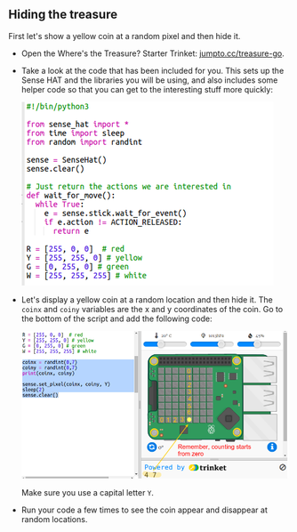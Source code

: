 ## Hiding the treasure

First let's show a yellow coin at a random pixel and then hide it.

+ Open the Where's the Treasure? Starter Trinket: <a href="http://jumpto.cc/treasure-go" target="_blank">jumpto.cc/treasure-go</a>.

+ Take a look at the code that has been included for you. This sets up the Sense HAT and the libraries you will be using, and also includes some helper code so that you can get to the interesting stuff more quickly:
    
    ![ekran alıntısı](images/treasure-starter.png)

+ Let's display a yellow coin at a random location and then hide it. The `coinx` and `coiny` variables are the x and y coordinates of the coin. Go to the bottom of the script and add the following code:
    
    ![ekran görüntüsü](images/treasure-coin.png)
    
    Make sure you use a capital letter `Y`.

+ Run your code a few times to see the coin appear and disappear at random locations.